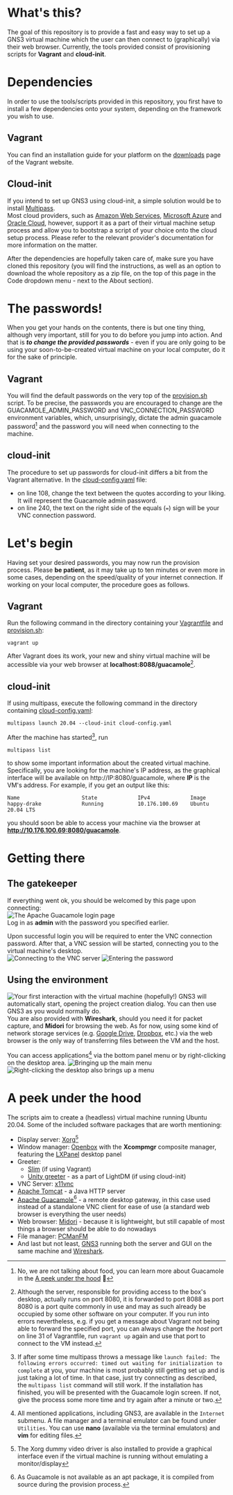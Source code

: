# What's this?
The goal of this repository is to provide a fast and easy way to set up a GNS3 virtual machine which the user can then connect to (graphically) via their web browser. 
Currently, the tools provided consist of provisioning scripts for **Vagrant** and **cloud-init**.

# Dependencies
In order to use the tools/scripts provided in this repository, you first have to install a few dependencies onto your system, depending on the framework you wish to use.

## Vagrant
You can find an installation guide for your platform on the [downloads](https://www.vagrantup.com/downloads) page of the Vagrant website.

## Cloud-init
If you intend to set up GNS3 using cloud-init, a simple solution would be to install [Multipass](https://multipass.run/).  
Most cloud providers, such as [Amazon Web Services](https://aws.amazon.com/), [Microsoft Azure](https://azure.microsoft.com/en-us/) and [Oracle Cloud](https://www.oracle.com/cloud/), however, support it as a part of their virtual machine setup process and allow you to bootstrap a script of your choice onto the cloud setup process. Please refer to the relevant provider's documentation for more information on the matter.

After the dependencies are hopefully taken care of, make sure you have cloned this repository (you will find the instructions, as well as an option to download the whole repository as a zip file, on the top of this page in the Code dropdown menu - next to the About section). 

# The passwords!
When you get your hands on the contents, there is but one tiny thing, although very important, still for you to do before you jump into action. And that is ***to change the provided passwords*** - even if you are only going to be using your soon-to-be-created virtual machine on your local computer, do it for the sake of principle.

## Vagrant
You will find the default passwords on the very top of the [provision.sh](provision.sh) script. To be precise, the passwords you are encouraged to change are the GUACAMOLE_ADMIN_PASSWORD and VNC_CONNECTION_PASSWORD environment variables, which, unsurprisingly, dictate the admin guacamole password[^1] and the password you will need when connecting to the machine.
## cloud-init
The procedure to set up passwords for cloud-init differs a bit from the Vagrant alternative. In the [cloud-config.yaml](cloud-config.yaml) file: 
* on line 108, change the text between the quotes according to your liking. It will represent the Guacamole admin password.
* on line 240, the text on the right side of the equals (`=`) sign will be your VNC connection password.

# Let's begin
Having set your desired passwords, you may now run the provision process. Please **be patient**, as it may take up to ten minutes or even more in some cases, depending on the speed/quality of your internet connection. If working on your local computer, the procedure goes as follows.

## Vagrant
Run the following command in the directory containing your [Vagrantfile](Vagrantfile) and [provision.sh](provision.sh):  
```
vagrant up
```
After Vagrant does its work, your new and shiny virtual machine will be accessible via your web browser at **localhost:8088/guacamole**[^2].

## cloud-init
If using multipass, execute the following command in the directory containing [cloud-config.yaml](cloud-config.yaml):
```
multipass launch 20.04 --cloud-init cloud-config.yaml
```
After the machine has started[^3], run
```
multipass list
```
to show some important information about the created virtual machine. Specifically, you are looking for the machine's IP address, as the graphical interface will be available on http://IP:8080/guacamole, where **IP** is the VM's address. For example, if you get an output like this:
```
Name                    State             IPv4             Image
happy-drake             Running           10.176.100.69    Ubuntu 20.04 LTS
``` 
you should soon be able to access your machine via the browser at **http://10.176.100.69:8080/guacamole**.

# Getting there
## The gatekeeper
If everything went ok, you should be welcomed by this page upon connecting:  
![The Apache Guacamole login page](screenshots/guacamole.png "The Apache Guacamole Login page")  
Log in as **admin** with the password you specified earlier.

Upon successful login you will be required to enter the VNC connection password. After that, a VNC session will be started, connecting you to the virtual machine's desktop.  
![Connecting to the VNC server](screenshots/connecting.png "Connecting to the VNC server")
![Entering the password](screenshots/password.png "Entering the password")

## Using the environment
![Your first interaction with the virtual machine (hopefully!)](screenshots/home.png "Your first interaction with the virtual machine (hopefully!)")
GNS3 will automatically start, opening the project creation dialog. You can then use GNS3 as you would normally do.  
You are also provided with **Wireshark**, should you need it for packet capture, and **Midori** for browsing the web. As for now, using some kind of network storage services (e.g. [Google Drive](https://drive.google.com), [Dropbox](https://www.dropbox.com), etc.) via the web browser is the only way of transferring files between the VM and the host.

You can access applications[^4] via the bottom panel menu or by right-clicking on the desktop area.
![Bringing up the main menu](screenshots/mainmenu.png "Bringing up the main menu") ![Right-clicking the desktop also brings up a menu](screenshots/menu.png "Right-clicking the desktop also brings up a menu")

# A peek under the hood
The scripts aim to create a (headless) virtual machine running Ubuntu 20.04. Some of the included software packages that are worth mentioning:
* Display server: [Xorg](https://www.x.org/wiki/)[^5]
* Window manager: [Openbox](http://openbox.org/wiki/Main_Page) with the **Xcompmgr** composite manager, featuring the [LXPanel](https://github.com/lxde/lxpanel) desktop panel
* Greeter: 
  - [Slim](https://en.wikipedia.org/wiki/SLiM) (if using Vagrant)
  - [Unity greeter](https://github.com/canonical/lightdm) - as a part of LightDM (if using cloud-init)
* VNC Server: [x11vnc](https://github.com/LibVNC/x11vnc)
* [Apache Tomcat](https://tomcat.apache.org/) - a Java HTTP server
* [Apache Guacamole](https://guacamole.apache.org/)[^6] - a remote desktop gateway, in this case used instead of a standalone VNC client for ease of use (a standard web browser is everything the user needs)
* Web browser: [Midori](https://astian.org/en/midori-browser/) - because it is lightweight, but still capable of most things a browser should be able to do nowadays
* File manager: [PCManFM](https://github.com/lxde/pcmanfm)  
* And last but not least, [GNS3](https://www.gns3.com/) running both the server and GUI on the same machine and [Wireshark](https://www.wireshark.org/).

[^1]: No, we are not talking about food, you can learn more about Guacamole in the [A peek under the hood](#a-peek-under-the-hood) :slightly_smiling_face:
[^2]: Although the server, responsible for providing access to the box's desktop, actually runs on port 8080, it is forwarded to port 8088 as port 8080 is a port quite commonly in use and may as such already be occupied by some other software on your computer. If you run into errors nevertheless, e.g. if you get a message about Vagrant not being able to forward the specified port, you can always change the *host* port on line 31 of Vagrantfile, run `vagrant up` again and use that port to connect to the VM instead.
[^3]: If after some time multipass throws a message like `launch failed: The following errors occurred: timed out waiting for initialization to complete` at you, your machine is most probably still getting set up and is just taking a lot of time. In that case, just try connecting as described, the `multipass list` command will still work. If the installation has finished, you will be presented with the Guacamole login screen. If not, give the process some more time and try again after a minute or two.
[^4]: All mentioned applications, including GNS3, are available in the `Internet` submenu. A file manager and a terminal emulator can be found under `Utilities`. You can use **nano** (available via the terminal emulators) and **vim** for editing files.
[^5]: The Xorg dummy video driver is also installed to provide a graphical interface even if the virtual machine is running without emulating a monitor/display
[^6]: As Guacamole is not available as an apt package, it is compiled from source during the provision process.
